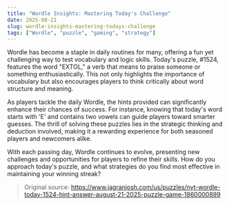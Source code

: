 ```yaml
---
title: "Wordle Insights: Mastering Today's Challenge"
date: 2025-08-21
slug: wordle-insights-mastering-todays-challenge
tags: ["Wordle", "puzzle", "gaming", "strategy"]
---
```


Wordle has become a staple in daily routines for many, offering a fun yet challenging way to test vocabulary and logic skills. Today's puzzle, #1524, features the word "EXTOL," a verb that means to praise someone or something enthusiastically. This not only highlights the importance of vocabulary but also encourages players to think critically about word structure and meaning.

As players tackle the daily Wordle, the hints provided can significantly enhance their chances of success. For instance, knowing that today's word starts with 'E' and contains two vowels can guide players toward smarter guesses. The thrill of solving these puzzles lies in the strategic thinking and deduction involved, making it a rewarding experience for both seasoned players and newcomers alike.

With each passing day, Wordle continues to evolve, presenting new challenges and opportunities for players to refine their skills. How do you approach today's puzzle, and what strategies do you find most effective in maintaining your winning streak?
> Original source: https://www.jagranjosh.com/us/puzzles/nyt-wordle-today-1524-hint-answer-august-21-2025-puzzle-game-1860000899
